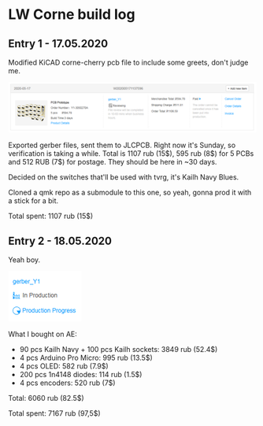 # LW Corne build log

## Entry 1 - 17.05.2020
Modified KiCAD corne-cherry pcb file to include some greets, don't judge me.

![pcborder](./img/pcborder.png)

Exported gerber files, sent them to JLCPCB. Right now it's Sunday, so verification is taking a while. Total is 1107 rub (15\$), 595 rub (8\$) for 5 PCBs and 512 RUB (7\$) for postage. They should be here in ~30 days.

Decided on the switches that'll be used with tvrg, it's Kailh Navy Blues.

Cloned a qmk repo as a submodule to this one, so yeah, gonna prod it with a stick for a bit.

Total spent: 1107 rub (15\$)

## Entry 2 - 18.05.2020
Yeah boy.

![pcborder_inprogress](./img/pcborder_inproduction.png)

What I bought on AE:
- 90 pcs Kailh Navy + 100 pcs Kailh sockets: 3849 rub (52.4\$)
- 4 pcs Arduino Pro Micro: 995 rub (13.5\$)
- 4 pcs OLED: 582 rub (7.9\$)
- 200 pcs 1n4148 diodes: 114 rub (1.5\$)
- 4 pcs encoders: 520 rub (7\$)

Total: 6060 rub (82.5$)

Total spent: 7167 rub (97,5$)